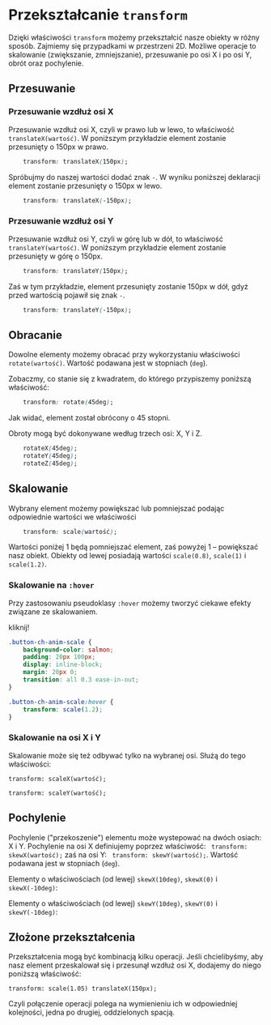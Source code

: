 # Przekształcanie `transform`

Dzięki właściwości `transform` możemy przekształcić nasze obiekty w różny sposób. Zajmiemy się przypadkami w przestrzeni 2D. Możliwe operacje to skalowanie (zwiększanie, zmniejszanie), przesuwanie po osi X i po osi Y, obrót oraz pochylenie.

## Przesuwanie
### Przesuwanie wzdłuż osi X
Przesuwanie wzdłuż osi X, czyli w prawo lub w lewo, to właściwość `translateX(wartość)`.
W poniższym przykładzie element zostanie przesunięty o 150px w prawo.
```css
	transform: translateX(150px);
```

Spróbujmy do naszej wartości dodać znak `-`. W wyniku poniższej deklaracji element zostanie przesunięty o 150px w lewo.
```css
	transform: translateX(-150px);
```

### Przesuwanie wzdłuż osi Y
Przesuwanie wzdłuż osi Y, czyli w górę lub w dół, to właściwość `translateY(wartość)`.
W poniższym przykładzie element zostanie przesunięty w górę o 150px.
```css
	transform: translateY(150px);
```

Zaś w tym przykładzie, element przesunięty zostanie 150px w dół, gdyż przed wartością pojawił się znak `-`.
```css
	transform: translateY(-150px);
```

## Obracanie
Dowolne elementy możemy obracać przy wykorzystaniu właściwości `rotate(wartość)`. Wartość podawana jest w stopniach (`deg`).

Zobaczmy, co stanie się z kwadratem, do którego przypiszemy poniższą właściwość:
```css
	transform: rotate(45deg);
```
Jak widać, element został obrócony o 45 stopni.

<div class="rectangle-ch-anim"></div>

<div class="rectangle-ch-anim" style="transform: rotate(45deg);"></div>

Obroty mogą być dokonywane według trzech osi: X, Y i Z.
```css
	rotateX(45deg);
	rotateY(45deg);
	rotateZ(45deg);
```

## Skalowanie
Wybrany element możemy powiększać lub pomniejszać podając odpowiednie wartości we właściwości
```css
	transform: scale(wartość);
```
Wartości poniżej 1 będą pomniejszać element, zaś powyżej 1 – powiększać nasz obiekt.
Obiekty od lewej posiadają wartości `scale(0.8)`, `scale(1)` i `scale(1.2)`.

<div class="rectangle-ch-anim" style="transform: scale(0.8); background-color: #FF9F94;"></div>
<div class="rectangle-ch-anim" style="transform: scale(1.0);"></div>
<div class="rectangle-ch-anim" style="transform: scale(1.2); background-color: #F96655;"></div>

### Skalowanie na `:hover`

Przy zastosowaniu pseudoklasy `:hover` możemy tworzyć ciekawe efekty związane ze skalowaniem.
<div class="container-button-ch-anim"><div class="button-ch-anim-scale" style=" transition: all 0.7s ease-in-out;">kliknij!</div></div>

```css
.button-ch-anim-scale {
    background-color: salmon;
    padding: 20px 100px;
    display: inline-block;
    margin: 20px 0;
    transition: all 0.3 ease-in-out;
}

.button-ch-anim-scale:hover {
    transform: scale(1.2);  
}
```
### Skalowanie na osi X i Y
Skalowanie może się też odbywać tylko na wybranej osi. Służą do tego właściwości:

`transform: scaleX(wartość);`

`transform: scaleY(wartość);`

## Pochylenie
Pochylenie ("przekoszenie") elementu może wystepować na dwóch osiach: X i Y.
Pochylenie na osi X definiujemy poprzez właściwość: ` transform: skewX(wartość);`
zaś na osi Y: ` transform: skewY(wartość);`. Wartość podawana jest w stopniach (`deg`).

Elementy o właściwościach (od lewej) `skewX(10deg)`, `skewX(0)` i `skewX(-10deg)`:
<div class="rectangle-ch-anim" style="transform: skewX(10deg); width:50px; "></div>
<div class="rectangle-ch-anim" style="width:50px;"></div>
<div class="rectangle-ch-anim" style="transform: skewX(-10deg); width:50px;"></div>

Elementy o właściwościach (od lewej) `skewY(10deg)`, `skewY(0)` i `skewY(-10deg)`:
<div class="rectangle-ch-anim" style="transform: skewY(10deg); width:50px;"></div>
<div class="rectangle-ch-anim" style="width:50px;"></div>
<div class="rectangle-ch-anim" style="transform: skewY(-10deg); width:50px; top: -20px; position: relative;"></div>

## Złożone przekształcenia
Przekształcenia mogą być kombinacją kilku operacji.
Jeśli chcielibyśmy, aby nasz element przeskalował się i przesunął wzdłuż osi X, dodajemy do niego poniższą właściwość:

`transform: scale(1.05) translateX(150px);`

Czyli połączenie operacji polega na wymienieniu ich w odpowiedniej kolejności, jedna po drugiej, oddzielonych spacją.
